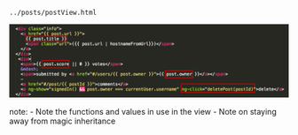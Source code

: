`../posts/postView.html`

![Scope Code](/img/code-scope-2.png)

note:
    - Note the functions and values in use in the view
    - Note on staying away from magic inheritance
